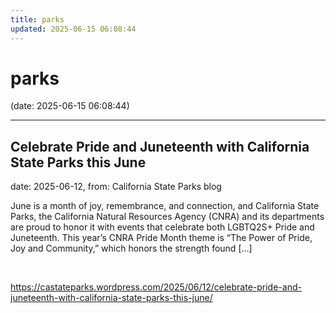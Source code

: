 ```yaml
---
title: parks
updated: 2025-06-15 06:08:44
---
```


# parks

(date: 2025-06-15 06:08:44)

---

## Celebrate Pride and Juneteenth with California State Parks this June

date: 2025-06-12, from: California State Parks blog

June is a month of joy, remembrance, and connection, and California State Parks, the California Natural Resources Agency (CNRA) and its departments are proud to honor it with events that celebrate both LGBTQ2S+ Pride and Juneteenth. This year’s CNRA Pride Month theme is “The Power of Pride, Joy and Community,” which honors the strength found [&#8230;] 

<br> 

<https://castateparks.wordpress.com/2025/06/12/celebrate-pride-and-juneteenth-with-california-state-parks-this-june/>

